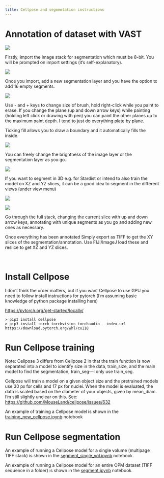 ```yaml
---
title: Cellpose and segmentation instructions
---
```


Annotation of dataset with VAST
===============================

![](file:///C:/Users/lnr19/AppData/Local/Temp/msohtmlclip1/01/clip_image002.jpg)

Firstly, import the image stack for segmentation which must be 8-bit. You will
be prompted on import settings (it’s self-explanatory).

![](file:///C:/Users/lnr19/AppData/Local/Temp/msohtmlclip1/01/clip_image004.jpg)

Once you import, add a new segmentation layer and you have the option to add 16
empty segments.

![](file:///C:/Users/lnr19/AppData/Local/Temp/msohtmlclip1/01/clip_image006.jpg)

Use - and + keys to change size of brush, hold right-click while you paint to
erase. If you change the plane (up and down arrow keys) while painting (holding
left click or drawing with pen) you can paint the other planes up to the maximum
paint depth. I tend to just do everything plate by plane.

Ticking fill allows you to draw a boundary and it automatically fills the
inside.

![](file:///C:/Users/lnr19/AppData/Local/Temp/msohtmlclip1/01/clip_image008.jpg)

You can freely change the brightness of the image layer or the segmentation
layer as you go.

![](file:///C:/Users/lnr19/AppData/Local/Temp/msohtmlclip1/01/clip_image010.jpg)

If you want to segment in 3D e.g. for Stardist or intend to also train the model
on XZ and YZ slices, it can be a good idea to segment in the different views
(under view menu)

![](file:///C:/Users/lnr19/AppData/Local/Temp/msohtmlclip1/01/clip_image012.jpg)

![](file:///C:/Users/lnr19/AppData/Local/Temp/msohtmlclip1/01/clip_image014.jpg)

Go through the full stack, changing the current slice with up and down arrow
keys, annotating with unique segments as you go and adding new ones as
necessary.

Once everything has been annotated Simply export as TIFF to get the XY slices of
the segmentation/annotation. Use FIJI/ImageJ load these and reslice to get XZ
and YZ slices.

 

Install Cellpose
================

I don’t think the order matters, but if you want Cellpose to use GPU you need to
follow install instructions for pytorch (I’m assuming basic knowledge of python
package installing here)

[https://pytorch.org/get-started/locally/  
](https://pytorch.org/get-started/locally/)

~~~~~~~~~~~~~~~~~~~~~~~~~~~~~~~~~~~~~~~~~~~~~~~~~~~~~~~~~~~~~~~~~~~~~~~~~~~~~~~~
> pip3 install cellpose
> pip3 install torch torchvision torchaudio --index-url https://download.pytorch.org/whl/cu118
~~~~~~~~~~~~~~~~~~~~~~~~~~~~~~~~~~~~~~~~~~~~~~~~~~~~~~~~~~~~~~~~~~~~~~~~~~~~~~~~

Run Cellpose training
=====================

Note: Cellpose 3 differs from Cellpose 2 in that the train function is now
separated into a model to identify size in the data, train_size, and the main
model to find the segmentation, train_seg—I only use train_seg.

Cellpose will train a model on a given object size and the pretrained models use
30 px for cells and 17 px for nuclei. When the model is evaluated, the data is
scaled based on the diameter of your objects, given by mean_diam. I’m still
slightly unclear on this. See: [https://github.com/MouseLand/cellpose/issues/632  
](https://github.com/MouseLand/cellpose/issues/632)

An example of training a Cellpose model is shown in the
[training_new_cellpose.ipynb](https://github.com/LeoRoweBrown/IBIN_Nina_code/blob/main/cellpose/training_new_cellpose.ipynb)
notebook

Run Cellpose segmentation
=========================

An example of running a Cellpose model for a single volume (multipage TIFF
stack) is shown in the
[segment_single_vol.ipynb](https://github.com/LeoRoweBrown/IBIN_Nina_code/blob/main/cellpose/segment_single_vol.ipynb)
notebook.

An example of running a Cellpose model for an entire OPM dataset (TIFF sequence
in a folder) is shown in the
[segment.ipynb](https://github.com/LeoRoweBrown/IBIN_Nina_code/blob/main/cellpose/segment.ipynb)
notebook.
